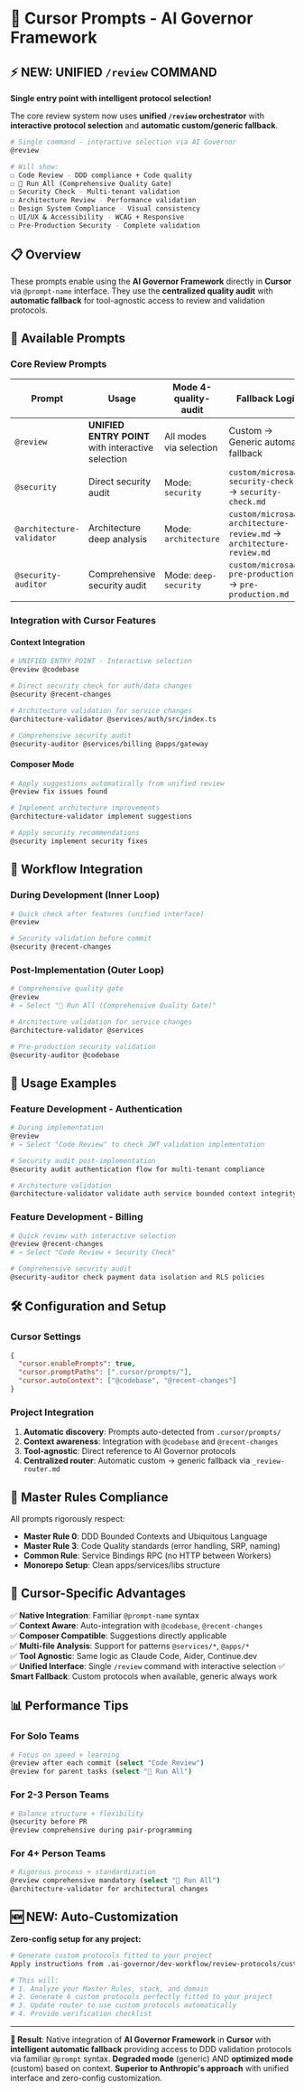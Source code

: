 # 🔮 Cursor Prompts - AI Governor Framework

## ⚡ **NEW: UNIFIED `/review` COMMAND**

**Single entry point with intelligent protocol selection!**

The core review system now uses **unified `/review` orchestrator** with **interactive protocol selection** and **automatic custom/generic fallback**.

```bash
# Single command - interactive selection via AI Governor
@review

# Will show:
☐ Code Review - DDD compliance + Code quality
☐ 🚀 Run All (Comprehensive Quality Gate)  
☐ Security Check - Multi-tenant validation
☐ Architecture Review - Performance validation
☐ Design System Compliance - Visual consistency
☐ UI/UX & Accessibility - WCAG + Responsive
☐ Pre-Production Security - Complete validation
```

## 📋 Overview

These prompts enable using the **AI Governor Framework** directly in **Cursor** via `@prompt-name` interface. They use the **centralized quality audit** with **automatic fallback** for tool-agnostic access to review and validation protocols.

## 🎯 Available Prompts

### Core Review Prompts

| Prompt | Usage | Mode 4-quality-audit | Fallback Logic |
|--------|-------|---------------------|----------------|
| `@review` | **UNIFIED ENTRY POINT** with interactive selection | All modes via selection | Custom → Generic automatic fallback |
| `@security` | Direct security audit | Mode: `security` | `custom/microsaas-security-check.md` → `security-check.md` |
| `@architecture-validator` | Architecture deep analysis | Mode: `architecture` | `custom/microsaas-architecture-review.md` → `architecture-review.md` |
| `@security-auditor` | Comprehensive security audit | Mode: `deep-security` | `custom/microsaas-pre-production.md` → `pre-production.md` |

### Integration with Cursor Features

#### Context Integration
```bash
# UNIFIED ENTRY POINT - Interactive selection
@review @codebase

# Direct security check for auth/data changes
@security @recent-changes

# Architecture validation for service changes
@architecture-validator @services/auth/src/index.ts

# Comprehensive security audit
@security-auditor @services/billing @apps/gateway
```

#### Composer Mode
```bash
# Apply suggestions automatically from unified review
@review fix issues found

# Implement architecture improvements
@architecture-validator implement suggestions

# Apply security recommendations
@security implement security fixes
```

## 🔄 Workflow Integration

### During Development (Inner Loop)
```bash
# Quick check after features (unified interface)
@review

# Security validation before commit
@security @recent-changes
```

### Post-Implementation (Outer Loop)
```bash
# Comprehensive quality gate
@review
# → Select "🚀 Run All (Comprehensive Quality Gate)"

# Architecture validation for service changes
@architecture-validator @services

# Pre-production security validation
@security-auditor @codebase
```

## 🎪 Usage Examples

### Feature Development - Authentication
```bash
# During implementation
@review
# → Select "Code Review" to check JWT validation implementation

# Security audit post-implementation  
@security audit authentication flow for multi-tenant compliance

# Architecture validation
@architecture-validator validate auth service bounded context integrity
```

### Feature Development - Billing  
```bash
# Quick review with interactive selection
@review @recent-changes
# → Select "Code Review + Security Check"

# Comprehensive security audit
@security-auditor check payment data isolation and RLS policies
```

## 🛠️ Configuration and Setup

### Cursor Settings
```json
{
  "cursor.enablePrompts": true,
  "cursor.promptPaths": [".cursor/prompts/"],
  "cursor.autoContext": ["@codebase", "@recent-changes"]
}
```

### Project Integration
1. **Automatic discovery**: Prompts auto-detected from `.cursor/prompts/`
2. **Context awareness**: Integration with `@codebase` and `@recent-changes`
3. **Tool-agnostic**: Direct reference to AI Governor protocols
4. **Centralized router**: Automatic custom → generic fallback via `_review-router.md`

## 🎯 Master Rules Compliance

All prompts rigorously respect:
- **Master Rule 0**: DDD Bounded Contexts and Ubiquitous Language
- **Master Rule 3**: Code Quality standards (error handling, SRP, naming)
- **Common Rule**: Service Bindings RPC (no HTTP between Workers)
- **Monorepo Setup**: Clean apps/services/libs structure

## 🚀 Cursor-Specific Advantages

✅ **Native Integration**: Familiar `@prompt-name` syntax  
✅ **Context Aware**: Auto-integration with `@codebase`, `@recent-changes`  
✅ **Composer Compatible**: Suggestions directly applicable  
✅ **Multi-file Analysis**: Support for patterns `@services/*`, `@apps/*`  
✅ **Tool Agnostic**: Same logic as Claude Code, Aider, Continue.dev  
✅ **Unified Interface**: Single `/review` command with interactive selection
✅ **Smart Fallback**: Custom protocols when available, generic always work

## 📊 Performance Tips

### For Solo Teams
```bash
# Focus on speed + learning
@review after each commit (select "Code Review")
@review for parent tasks (select "🚀 Run All")
```

### For 2-3 Person Teams
```bash
# Balance structure + flexibility  
@security before PR
@review comprehensive during pair-programming
```

### For 4+ Person Teams  
```bash
# Rigorous process + standardization
@review comprehensive mandatory (select "🚀 Run All")
@architecture-validator for architectural changes
```

## 🆕 **NEW: Auto-Customization**

**Zero-config setup for any project:**
```bash
# Generate custom protocols fitted to your project
Apply instructions from .ai-governor/dev-workflow/review-protocols/custom/customize-review-protocols.md

# This will:
# 1. Analyze your Master Rules, stack, and domain
# 2. Generate 6 custom protocols perfectly fitted to your project
# 3. Update router to use custom protocols automatically
# 4. Provide verification checklist
```

---

**🎉 Result**: Native integration of **AI Governor Framework** in **Cursor** with **intelligent automatic fallback** providing access to DDD validation protocols via familiar `@prompt` syntax. **Degraded mode** (generic) AND **optimized mode** (custom) based on context. **Superior to Anthropic's approach** with unified interface and zero-config customization.